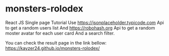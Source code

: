 # monsters-rolodex
React JS Single page Tutorial
Use https://jsonplaceholder.typicode.com Api to get a random users list 
And https://robohash.org Api to get a random moster avatar for each user card
And a search filter.


You can check the result page in the link bellow: 
https://kayzer24.github.io/monsters-rolodex/

